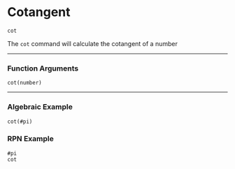 # Cotangent
`cot`

The `cot` command will calculate the cotangent of a number

----

### Function Arguments
```plaintext
cot(number)
```

----

### Algebraic Example
```plaintext
cot(#pi)
```

### RPN Example
```plaintext
#pi
cot
```
